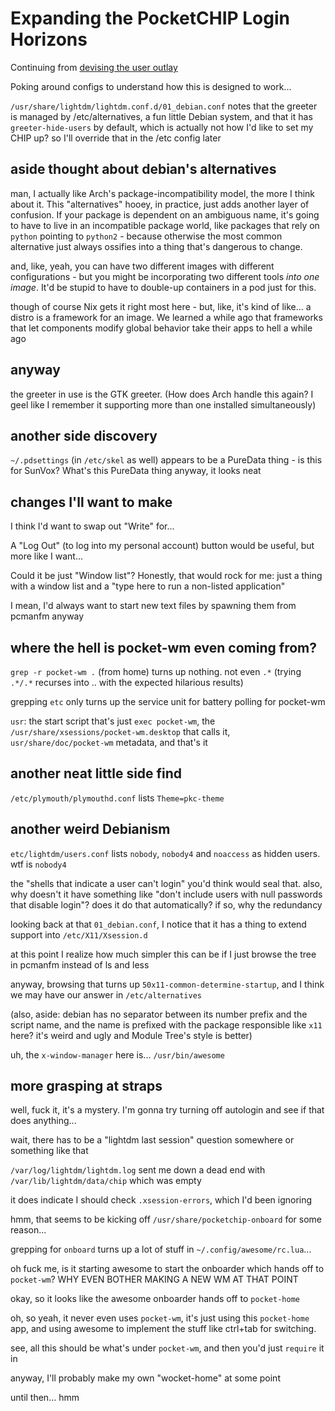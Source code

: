 # Expanding the PocketCHIP Login Horizons

Continuing from [devising the user outlay](9f3c89ee-d5cd-4188-a478-a505291d4f7e.md)

Poking around configs to understand how this is designed to work...

`/usr/share/lightdm/lightdm.conf.d/01_debian.conf` notes that the greeter is managed by /etc/alternatives, a fun little Debian system, and that it has `greeter-hide-users` by default, which is actually not how I'd like to set my CHIP up? so I'll override that in the /etc config later

## aside thought about debian's alternatives

man, I actually like Arch's package-incompatibility model, the more I think about it. This "alternatives" hooey, in practice, just adds another layer of confusion. If your package is dependent on an ambiguous name, it's going to have to live in an incompatible package world, like packages that rely on `python` pointing to `python2` - because otherwise the most common alternative just always ossifies into a thing that's dangerous to change.

and, like, yeah, you can have two different images with different configurations - but you might be incorporating two different tools *into one image*. It'd be stupid to have to double-up containers in a pod just for this.

though of course Nix gets it right most here - but, like, it's kind of like... a distro is a framework for an image. We learned a while ago that frameworks that let components modify global behavior take their apps to hell a while ago

## anyway

the greeter in use is the GTK greeter. (How does Arch handle this again? I geel like I remember it supporting more than one installed simultaneously)

## another side discovery

`~/.pdsettings` (in `/etc/skel` as well) appears to be a PureData thing - is this for SunVox? What's this PureData thing anyway, it looks neat

## changes I'll want to make

I think I'd want to swap out "Write" for...

A "Log Out" (to log into my personal account) button would be useful, but more like I want...

Could it be just "Window list"? Honestly, that would rock for me: just a thing with a window list and a "type here to run a non-listed application"

I mean, I'd always want to start new text files by spawning them from pcmanfm anyway

## where the hell is pocket-wm even coming from?

`grep -r pocket-wm .` (from home) turns up nothing. not even `.*` (trying `.*/.*` recurses into .. with the expected hilarious results)

grepping `etc` only turns up the service unit for battery polling for pocket-wm

`usr`: the start script that's just `exec pocket-wm`, the `/usr/share/xsessions/pocket-wm.desktop` that calls it, `usr/share/doc/pocket-wm` metadata, and that's it

## another neat little side find

`/etc/plymouth/plymouthd.conf` lists `Theme=pkc-theme`

## another weird Debianism

`etc/lightdm/users.conf` lists `nobody`, `nobody4` and `noaccess` as hidden users. wtf is `nobody4`

the "shells that indicate a user can't login" you'd think would seal that. also, why doesn't it have something like "don't include users with null passwords that disable login"? does it do that automatically? if so, why the redundancy

looking back at that `01_debian.conf`, I notice that it has a thing to extend support into `/etc/X11/Xsession.d`

at this point I realize how much simpler this can be if I just browse the tree in pcmanfm instead of ls and less

anyway, browsing that turns up `50x11-common-determine-startup`, and I think we may have our answer in `/etc/alternatives`

(also, aside: debian has no separator between its number prefix and the script name, and the name is prefixed with the package responsible like `x11` here? it's weird and ugly and Module Tree's style is better)

uh, the `x-window-manager` here is... `/usr/bin/awesome`

## more grasping at straps

well, fuck it, it's a mystery. I'm gonna try turning off autologin and see if that does anything...

wait, there has to be a "lightdm last session" question somewhere or something like that

`/var/log/lightdm/lightdm.log` sent me down a dead end with `/var/lib/lightdm/data/chip` which was empty

it does indicate I should check `.xsession-errors`, which I'd been ignoring

hmm, that seems to be kicking off `/usr/share/pocketchip-onboard` for some reason...

grepping for `onboard` turns up a lot of stuff in `~/.config/awesome/rc.lua`...

oh fuck me, is it starting awesome to start the onboarder which hands off to `pocket-wm`? WHY EVEN BOTHER MAKING A NEW WM AT THAT POINT

okay, so it looks like the awesome onboarder hands off to `pocket-home`

oh, so yeah, it never even uses `pocket-wm`, it's just using this `pocket-home` app, and using awesome to implement the stuff like ctrl+tab for switching.

see, all this should be what's under `pocket-wm`, and then you'd just `require` it in

anyway, I'll probably make my own "wocket-home" at some point

until then... hmm
